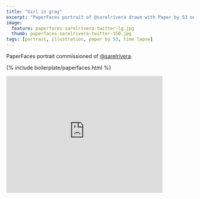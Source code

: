 ```yaml
---
title: "Girl in gray"
excerpt: "PaperFaces portrait of @sarelrivera drawn with Paper by 53 on an iPad."
image: 
  feature: paperfaces-sarelrivera-twitter-lg.jpg
  thumb: paperfaces-sarelrivera-twitter-150.jpg
tags: [portrait, illustration, paper by 53, time lapse]
---
```


PaperFaces portrait commissioned of [@sarelrivera](http://twitter.com/sarelrivera).

{% include boilerplate/paperfaces.html %}

<iframe width="420" height="315" src="http://www.youtube.com/embed/YS3Ylg3fcoA" frameborder="0"> </iframe>
